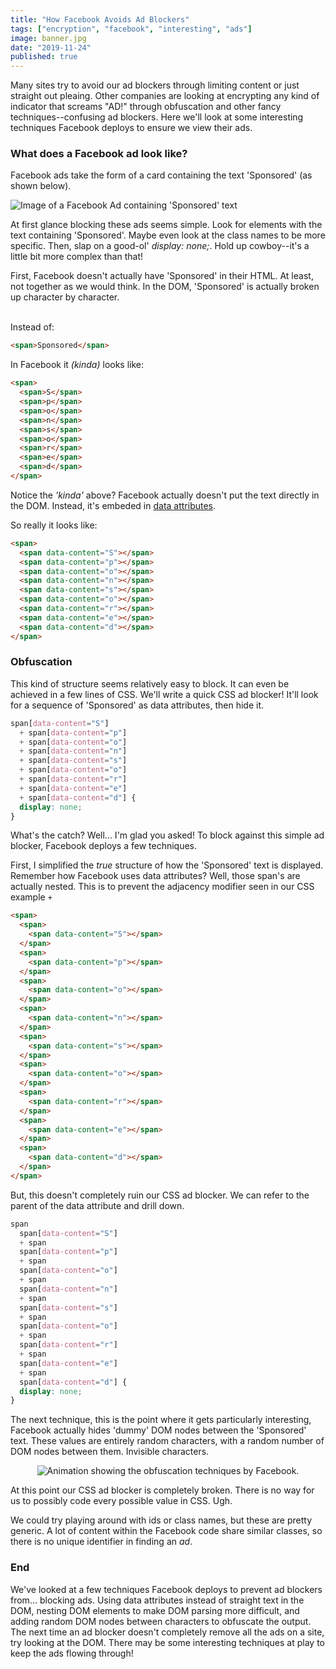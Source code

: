 ```yaml
---
title: "How Facebook Avoids Ad Blockers"
tags: ["encryption", "facebook", "interesting", "ads"]
image: banner.jpg
date: "2019-11-24"
published: true
---
```


Many sites try to avoid our ad blockers through limiting content or just straight out pleaing. Other companies are looking at encrypting any kind of indicator that screams "AD!" through obfuscation and other fancy techniques--confusing ad blockers. Here we'll look at some interesting techniques Facebook deploys to ensure we view their ads.

### What does a Facebook ad look like?

Facebook ads take the form of a card containing the text 'Sponsored' (as shown below).

![Image of a Facebook Ad containing 'Sponsored' text](how-fb-avoids-adblockers/fb_ad.png)

At first glance blocking these ads seems simple. Look for elements with the text containing 'Sponsored'. Maybe even look at the class names to be more specific. Then, slap on a good-ol' _display: none;_. Hold up cowboy--it's a little bit more complex than that!

First, Facebook doesn't actually have 'Sponsored' in their HTML. At least, not together as we would think. In the DOM, 'Sponsored' is actually broken up character by character.
<br /><br />

Instead of:

```html
<span>Sponsored</span>
```

In Facebook it _(kinda)_ looks like:

```html
<span>
  <span>S</span>
  <span>p</span>
  <span>o</span>
  <span>n</span>
  <span>s</span>
  <span>o</span>
  <span>r</span>
  <span>e</span>
  <span>d</span>
</span>
```

Notice the _'kinda'_ above? Facebook actually doesn't put the text directly in the DOM. Instead, it's embeded in [data attributes](https://developer.mozilla.org/en-US/docs/Learn/HTML/Howto/Use_data_attributes).

So really it looks like:

```html
<span>
  <span data-content="S"></span>
  <span data-content="p"></span>
  <span data-content="o"></span>
  <span data-content="n"></span>
  <span data-content="s"></span>
  <span data-content="o"></span>
  <span data-content="r"></span>
  <span data-content="e"></span>
  <span data-content="d"></span>
</span>
```

### Obfuscation

This kind of structure seems relatively easy to block. It can even be achieved in a few lines of CSS. We'll write a quick CSS ad blocker! It'll look for a sequence of 'Sponsored' as data attributes, then hide it.

```css
span[data-content="S"]
  + span[data-content="p"]
  + span[data-content="o"]
  + span[data-content="n"]
  + span[data-content="s"]
  + span[data-content="o"]
  + span[data-content="r"]
  + span[data-content="e"]
  + span[data-content="d"] {
  display: none;
}
```

What's the catch? Well... I'm glad you asked!
To block against this simple ad blocker, Facebook deploys a few techniques.

First, I simplified the _true_ structure of how the 'Sponsored' text is displayed. Remember how Facebook uses data attributes? Well, those span's are actually nested. This is to prevent the adjacency modifier seen in our CSS example `+`

```html
<span>
  <span>
    <span data-content="S"></span>
  </span>
  <span>
    <span data-content="p"></span>
  </span>
  <span>
    <span data-content="o"></span>
  </span>
  <span>
    <span data-content="n"></span>
  </span>
  <span>
    <span data-content="s"></span>
  </span>
  <span>
    <span data-content="o"></span>
  </span>
  <span>
    <span data-content="r"></span>
  </span>
  <span>
    <span data-content="e"></span>
  </span>
  <span>
    <span data-content="d"></span>
  </span>
</span>
```

But, this doesn't completely ruin our CSS ad blocker. We can refer to the parent of the data attribute and drill down.

```css
span
  span[data-content="S"]
  + span
  span[data-content="p"]
  + span
  span[data-content="o"]
  + span
  span[data-content="n"]
  + span
  span[data-content="s"]
  + span
  span[data-content="o"]
  + span
  span[data-content="r"]
  + span
  span[data-content="e"]
  + span
  span[data-content="d"] {
  display: none;
}
```

The next technique, this is the point where it gets particularly interesting, Facebook actually hides 'dummy' DOM nodes between the 'Sponsored' text. These values are entirely random characters, with a random number of DOM nodes between them. Invisible characters.
<br />

<center>
  <img alt="Animation showing the obfuscation techniques by Facebook." src="how-fb-avoids-adblockers/fb_encode.gif" />
</center>

At this point our CSS ad blocker is completely broken. There is no way for us to possibly code every possible value in CSS. Ugh.

We could try playing around with ids or class names, but these are pretty generic. A lot of content within the Facebook code share similar classes, so there is no unique identifier in finding an _ad_.

### End

We've looked at a few techniques Facebook deploys to prevent ad blockers from... blocking ads. Using data attributes instead of straight text in the DOM, nesting DOM elements to make DOM parsing more difficult, and adding random DOM nodes between characters to obfuscate the output. The next time an ad blocker doesn't completely remove all the ads on a site, try looking at the DOM. There may be some interesting techniques at play to keep the ads flowing through!
